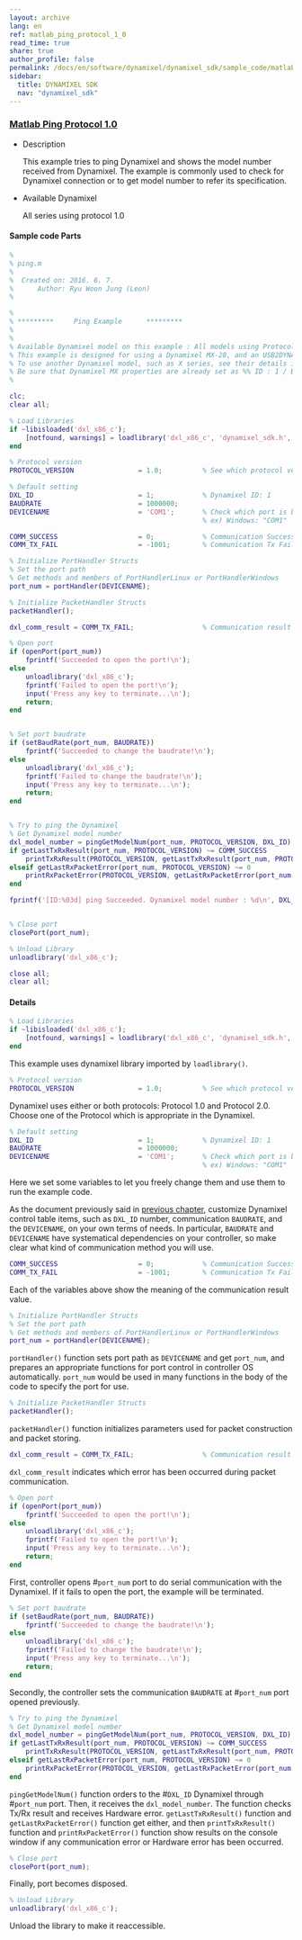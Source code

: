 ```yaml
---
layout: archive
lang: en
ref: matlab_ping_protocol_1_0
read_time: true
share: true
author_profile: false
permalink: /docs/en/software/dynamixel/dynamixel_sdk/sample_code/matlab_ping_protocol_1_0/
sidebar:
  title: DYNAMIXEL SDK
  nav: "dynamixel_sdk"
---
```


<div style="counter-reset: h1 5"></div>
<div style="counter-reset: h2 18"></div>
<div style="counter-reset: h3 4"></div>

<!--[dummy Header 1]>
  <h1 id="sample-code"><a href="#sample-code">Sample Code</a></h1>
  <h2 id="matlab-protocol-10"><a href="#matlab-protocol-10">MATLAB Protocol 1.0</a></h2>
<![end dummy Header 1]-->

### [Matlab Ping Protocol 1.0](#matlab-ping-protocol-10)

- Description

  This example tries to ping Dynamixel and shows the model number received from Dynamixel. The example is commonly used to check for Dynamixel connection or to get model number to refer its specification.

- Available Dynamixel

  All series using protocol 1.0

#### Sample code Parts


``` m
%
% ping.m
%
%  Created on: 2016. 6. 7.
%      Author: Ryu Woon Jung (Leon)
%

%
% *********     Ping Example      *********
%
%
% Available Dynamixel model on this example : All models using Protocol 1.0
% This example is designed for using a Dynamixel MX-28, and an USB2DYNAMIXEL.
% To use another Dynamixel model, such as X series, see their details in E-Manual(support.robotis.com) and edit below variables yourself.
% Be sure that Dynamixel MX properties are already set as %% ID : 1 / Baudnum : 1 (Baudrate : 1000000 [1M])
%

clc;
clear all;

% Load Libraries
if ~libisloaded('dxl_x86_c');
    [notfound, warnings] = loadlibrary('dxl_x86_c', 'dynamixel_sdk.h', 'addheader', 'port_handler.h', 'addheader', 'packet_handler.h');
end

% Protocol version
PROTOCOL_VERSION                = 1.0;          % See which protocol version is used in the Dynamixel

% Default setting
DXL_ID                          = 1;            % Dynamixel ID: 1
BAUDRATE                        = 1000000;
DEVICENAME                      = 'COM1';       % Check which port is being used on your controller
                                                % ex) Windows: "COM1"   Linux: "/dev/ttyUSB0"

COMM_SUCCESS                    = 0;            % Communication Success result value
COMM_TX_FAIL                    = -1001;        % Communication Tx Failed

% Initialize PortHandler Structs
% Set the port path
% Get methods and members of PortHandlerLinux or PortHandlerWindows
port_num = portHandler(DEVICENAME);

% Initialize PacketHandler Structs
packetHandler();

dxl_comm_result = COMM_TX_FAIL;                 % Communication result

% Open port
if (openPort(port_num))
    fprintf('Succeeded to open the port!\n');
else
    unloadlibrary('dxl_x86_c');
    fprintf('Failed to open the port!\n');
    input('Press any key to terminate...\n');
    return;
end


% Set port baudrate
if (setBaudRate(port_num, BAUDRATE))
    fprintf('Succeeded to change the baudrate!\n');
else
    unloadlibrary('dxl_x86_c');
    fprintf('Failed to change the baudrate!\n');
    input('Press any key to terminate...\n');
    return;
end


% Try to ping the Dynamixel
% Get Dynamixel model number
dxl_model_number = pingGetModelNum(port_num, PROTOCOL_VERSION, DXL_ID);
if getLastTxRxResult(port_num, PROTOCOL_VERSION) ~= COMM_SUCCESS
    printTxRxResult(PROTOCOL_VERSION, getLastTxRxResult(port_num, PROTOCOL_VERSION));
elseif getLastRxPacketError(port_num, PROTOCOL_VERSION) ~= 0
    printRxPacketError(PROTOCOL_VERSION, getLastRxPacketError(port_num, PROTOCOL_VERSION));
end

fprintf('[ID:%03d] ping Succeeded. Dynamixel model number : %d\n', DXL_ID, dxl_model_number);


% Close port
closePort(port_num);

% Unload Library
unloadlibrary('dxl_x86_c');

close all;
clear all;
```



#### Details

``` m
% Load Libraries
if ~libisloaded('dxl_x86_c');
    [notfound, warnings] = loadlibrary('dxl_x86_c', 'dynamixel_sdk.h', 'addheader', 'port_handler.h', 'addheader', 'packet_handler.h');
end
```

This example uses dynamixel library imported by `loadlibrary()`.

``` m
% Protocol version
PROTOCOL_VERSION                = 1.0;          % See which protocol version is used in the Dynamixel
```

Dynamixel uses either or both protocols: Protocol 1.0 and Protocol 2.0. Choose one of the Protocol which is appropriate in the Dynamixel.

``` m
% Default setting
DXL_ID                          = 1;            % Dynamixel ID: 1
BAUDRATE                        = 1000000;
DEVICENAME                      = 'COM1';       % Check which port is being used on your controller
                                                % ex) Windows: "COM1"   Linux: "/dev/ttyUSB0"
```

Here we set some variables to let you freely change them and use them to run the example code.

As the document previously said in [previous chapter](/docs/en/software/dynamixel/dynamixel_sdk/device_setup/#dynamixel), customize Dynamixel control table items, such as `DXL_ID` number, communication `BAUDRATE`, and the `DEVICENAME`, on your own terms of needs. In particular, `BAUDRATE` and `DEVICENAME` have systematical dependencies on your controller, so make clear what kind of communication method you will use.

``` m
COMM_SUCCESS                    = 0;            % Communication Success result value
COMM_TX_FAIL                    = -1001;        % Communication Tx Failed
```

Each of the variables above show the meaning of the communication result value.

``` m
% Initialize PortHandler Structs
% Set the port path
% Get methods and members of PortHandlerLinux or PortHandlerWindows
port_num = portHandler(DEVICENAME);
```

`portHandler()` function sets port path as `DEVICENAME` and get `port_num`, and prepares an appropriate functions for port control in controller OS automatically. `port_num` would be used in many functions in the body of the code to specify the port for use.

``` m
% Initialize PacketHandler Structs
packetHandler();
```

`packetHandler()` function initializes parameters used for packet construction and packet storing.

``` m
dxl_comm_result = COMM_TX_FAIL;                 % Communication result
```

`dxl_comm_result` indicates which error has been occurred during packet communication.

``` m
% Open port
if (openPort(port_num))
    fprintf('Succeeded to open the port!\n');
else
    unloadlibrary('dxl_x86_c');
    fprintf('Failed to open the port!\n');
    input('Press any key to terminate...\n');
    return;
end
```

First, controller opens #`port_num` port to do serial communication with the Dynamixel. If it fails to open the port, the example will be terminated.

``` m
% Set port baudrate
if (setBaudRate(port_num, BAUDRATE))
    fprintf('Succeeded to change the baudrate!\n');
else
    unloadlibrary('dxl_x86_c');
    fprintf('Failed to change the baudrate!\n');
    input('Press any key to terminate...\n');
    return;
end
```

Secondly, the controller sets the communication `BAUDRATE` at #`port_num` port opened previously.

``` m
% Try to ping the Dynamixel
% Get Dynamixel model number
dxl_model_number = pingGetModelNum(port_num, PROTOCOL_VERSION, DXL_ID);
if getLastTxRxResult(port_num, PROTOCOL_VERSION) ~= COMM_SUCCESS
    printTxRxResult(PROTOCOL_VERSION, getLastTxRxResult(port_num, PROTOCOL_VERSION));
elseif getLastRxPacketError(port_num, PROTOCOL_VERSION) ~= 0
    printRxPacketError(PROTOCOL_VERSION, getLastRxPacketError(port_num, PROTOCOL_VERSION));
end
```

`pingGetModelNum()` function orders to the #`DXL_ID` Dynamixel through #`port_num` port. Then, it receives the `dxl_model_number`. The function checks Tx/Rx result and receives Hardware error.
`getLastTxRxResult()` function and `getLastRxPacketError()` function get either, and then `printTxRxResult()` function and `printRxPacketError()` function show results on the console window if any communication error or Hardware error has been occurred.

``` m
% Close port
closePort(port_num);
```

Finally, port becomes disposed.

``` m
% Unload Library
unloadlibrary('dxl_x86_c');
```

Unload the library to make it reaccessible.
